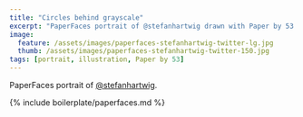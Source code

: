 ```yaml
---
title: "Circles behind grayscale"
excerpt: "PaperFaces portrait of @stefanhartwig drawn with Paper by 53 on an iPad."
image: 
  feature: /assets/images/paperfaces-stefanhartwig-twitter-lg.jpg
  thumb: /assets/images/paperfaces-stefanhartwig-twitter-150.jpg
tags: [portrait, illustration, Paper by 53]
---
```


PaperFaces portrait of [@stefanhartwig](http://twitter.com/stefanhartwig).

{% include boilerplate/paperfaces.md %}
